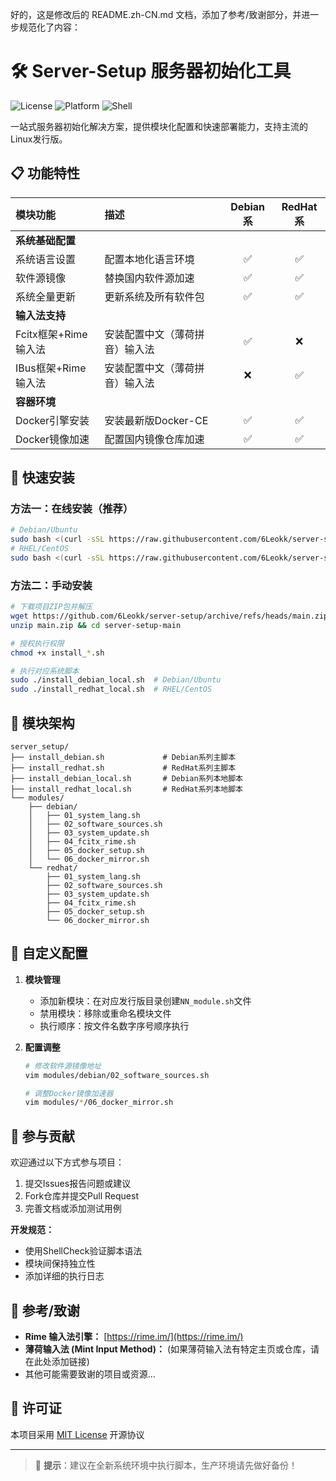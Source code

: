 好的，这是修改后的 README.zh-CN.md 文档，添加了参考/致谢部分，并进一步规范化了内容：


# 🛠️ Server-Setup 服务器初始化工具

<!-- 
建议在此处添加一个横幅图片，例如：
![Server Setup](https://your-image-hosting.com/server-setup-banner.png)
-->

![License](https://img.shields.io/badge/License-MIT-blue)
![Platform](https://img.shields.io/badge/Support-Debian%20|%20Ubuntu%20|%20RHEL%20|%20CentOS-red)
![Shell](https://img.shields.io/badge/Shell-Bash%205.0+-green)

一站式服务器初始化解决方案，提供模块化配置和快速部署能力，支持主流的Linux发行版。

## 📋 功能特性

| 模块功能               | 描述                          | Debian系 | RedHat系 |
| :--------------------- | :---------------------------- | :------: | :------: |
| **系统基础配置**        |                               |          |          |
| 系统语言设置           | 配置本地化语言环境              |    ✅    |    ✅    |
| 软件源镜像             | 替换国内软件源加速              |    ✅    |    ✅    |
| 系统全量更新           | 更新系统及所有软件包            |    ✅    |    ✅    |
| **输入法支持**          |                               |          |          |
| Fcitx框架+Rime输入法   | 安装配置中文（薄荷拼音）输入法      |    ✅    |    ❌    |
| IBus框架+Rime输入法    | 安装配置中文（薄荷拼音）输入法    |    ❌    |    ✅    |
| **容器环境**            |                               |          |          |
| Docker引擎安装         | 安装最新版Docker-CE            |    ✅    |    ✅    |
| Docker镜像加速         | 配置国内镜像仓库加速            |    ✅    |    ✅    |

## 🚀 快速安装

### 方法一：在线安装（推荐）

```bash
# Debian/Ubuntu
sudo bash <(curl -sSL https://raw.githubusercontent.com/6Leokk/server-setup/main/install_debian.sh)
# RHEL/CentOS
sudo bash <(curl -sSL https://raw.githubusercontent.com/6Leokk/server-setup/main/install_redhat.sh)

```

### 方法二：手动安装

```bash
# 下载项目ZIP包并解压
wget https://github.com/6Leokk/server-setup/archive/refs/heads/main.zip
unzip main.zip && cd server-setup-main

# 授权执行权限
chmod +x install_*.sh

# 执行对应系统脚本
sudo ./install_debian_local.sh  # Debian/Ubuntu
sudo ./install_redhat_local.sh  # RHEL/CentOS
```

## 🧩 模块架构

```text
server_setup/
├── install_debian.sh             # Debian系列主脚本
├── install_redhat.sh             # RedHat系列主脚本
├── install_debian_local.sh       # Debian系列本地脚本
├── install_redhat_local.sh       # RedHat系列本地脚本
└── modules/
    ├── debian/
    │   ├── 01_system_lang.sh
    │   ├── 02_software_sources.sh
    │   ├── 03_system_update.sh
    │   ├── 04_fcitx_rime.sh
    │   ├── 05_docker_setup.sh
    │   └── 06_docker_mirror.sh
    └── redhat/
        ├── 01_system_lang.sh
        ├── 02_software_sources.sh
        ├── 03_system_update.sh
        ├── 04_fcitx_rime.sh
        ├── 05_docker_setup.sh
        └── 06_docker_mirror.sh

```

## 🔧 自定义配置

1.  **模块管理**

    *   添加新模块：在对应发行版目录创建`NN_module.sh`文件
    *   禁用模块：移除或重命名模块文件
    *   执行顺序：按文件名数字序号顺序执行

2.  **配置调整**

    ```bash
    # 修改软件源镜像地址
    vim modules/debian/02_software_sources.sh

    # 调整Docker镜像加速器
    vim modules/*/06_docker_mirror.sh
    ```

## 🤝 参与贡献

欢迎通过以下方式参与项目：

1.  提交Issues报告问题或建议
2.  Fork仓库并提交Pull Request
3.  完善文档或添加测试用例

**开发规范：**

*   使用ShellCheck验证脚本语法
*   模块间保持独立性
*   添加详细的执行日志

## 🙏 参考/致谢

*   **Rime 输入法引擎：** [https://rime.im/](https://rime.im/)
*   **薄荷输入法 (Mint Input Method)：**  (如果薄荷输入法有特定主页或仓库，请在此处添加链接)
*   其他可能需要致谢的项目或资源...

## 📜 许可证

本项目采用 [MIT License](LICENSE) 开源协议

---

> 🌟 **提示**：建议在全新系统环境中执行脚本，生产环境请先做好备份！


